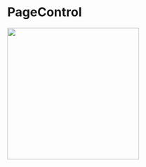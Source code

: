 # PageControl

<img class=mobile-image src="https://user-images.githubusercontent.com/68817698/236687904-15e6a95b-1ed9-46c9-9126-9ad2d38eb599.png" width="300"/>
